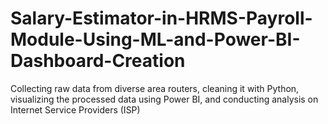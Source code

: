 # Salary-Estimator-in-HRMS-Payroll-Module-Using-ML-and-Power-BI-Dashboard-Creation
Collecting raw data from diverse area routers, cleaning it with Python, visualizing the processed data using Power BI, and conducting analysis on Internet Service Providers (ISP)
